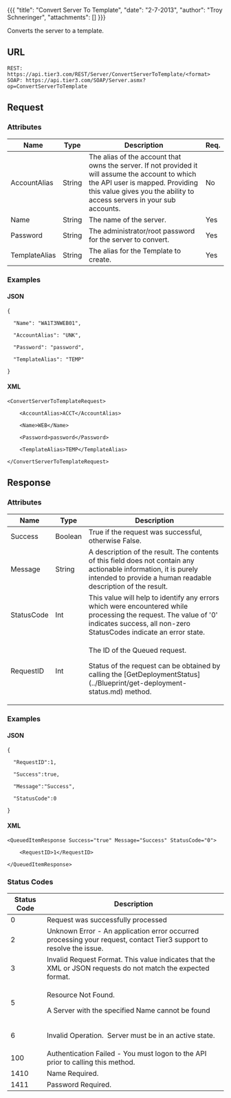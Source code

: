 {{{
  "title": "Convert Server To Template",
  "date": "2-7-2013",
  "author": "Troy Schneringer",
  "attachments": []
}}}

Converts the server to a template.

## URL

    REST: https://api.tier3.com/REST/Server/ConvertServerToTemplate/<format>
    SOAP: https://api.tier3.com/SOAP/Server.asmx?op=ConvertServerToTemplate 

## Request

### Attributes

<table>
    <thead>
    <tr>
      <th>Name</th>
      <th>Type</th>
      <th>Description</th>
      <th>Req.</th>
    </tr>
  </thead>
  <tbody>
    <tr>
      <td>AccountAlias</td>
      <td>String</td>
      <td>The alias of the account that owns the server. If not provided it will assume the account to which the API user is mapped. Providing this value gives you the ability to access servers in your sub accounts.</td>
      <td>No</td>
    </tr>
    <tr>
      <td>Name</td>
      <td>String</td>
      <td>The name of the server. &nbsp;</td>
      <td>Yes</td>
    </tr>
    <tr>
      <td>Password</td>
      <td>String</td>
      <td>The administrator/root password for the server to convert.</td>
      <td>Yes</td>
    </tr>
    <tr>
      <td>TemplateAlias</td>
      <td>String</td>
      <td>The alias for the Template to create.</td>
      <td>Yes</td>
    </tr>
  </tbody>
</table>

### Examples

#### JSON

    {

      "Name": "WA1T3NWEB01",

      "AccountAlias": "UNK",

      "Password": "password",

      "TemplateAlias": "TEMP"

    }

#### XML

    <ConvertServerToTemplateRequest>

        <AccountAlias>ACCT</AccountAlias>

        <Name>WEB</Name>

        <Password>password</Password>

        <TemplateAlias>TEMP</TemplateAlias>

    </ConvertServerToTemplateRequest>

## Response

### Attributes

<table>
  <thead>
  <tr>
    <th>Name</th>
    <th>Type</th>
    <th>Description</th>
  </tr>
</thead>
<tbody>
    <tr>
      <td>Success</td>
      <td>Boolean</td>
      <td>True if the request was successful, otherwise False.</td>
    </tr>
    <tr>
      <td>Message</td>
      <td>String</td>
      <td>A description of the result. The contents of this field does not contain any actionable information, it is purely intended to provide a human readable description of the result.</td>
    </tr>
    <tr>
      <td>StatusCode</td>
      <td>Int</td>
      <td>This value will help to identify any errors which were encountered while processing the request. The value of '0' indicates success, all non-zero StatusCodes indicate an error state.</td>
    </tr>
    <tr>
      <td>RequestID</td>
      <td>Int</td>
      <td>
        <p>The ID of the Queued request.</p>
        <p>Status of the request can be obtained by calling the&nbsp;[GetDeploymentStatus](../Blueprint/get-deployment-status.md)&nbsp;method.</p>
      </td>
    </tr>
  </tbody>
</table>

### Examples

#### JSON

    {

      "RequestID":1,

      "Success":true,

      "Message":"Success",

      "StatusCode":0

    }

#### XML

    <QueuedItemResponse Success="true" Message="Success" StatusCode="0">

        <RequestID>1</RequestID>

    </QueuedItemResponse>

### Status Codes
<table>
    <thead>
  <tr>
    <th>Status Code</th>
    <th>Description</th>
  </tr>
  </thead>
  <tbody>
    <tr>
      <td>0</td>
      <td>Request was successfully processed</td>
    </tr>
    <tr>
      <td>2</td>
      <td>Unknown Error - An application error occurred processing your request, contact Tier3 support to resolve the issue.</td>
    </tr>
    <tr>
      <td>3</td>
      <td>Invalid Request Format. This value indicates that the XML or JSON requests do not match the expected format.</td>
    </tr>
    <tr>
      <td>5</td>
      <td>
        <p>Resource Not Found. &nbsp;</p>
        <p>A Server with the specified Name cannot be found&nbsp;</p>
      </td>
    </tr>
    <tr>
      <td>6</td>
      <td>
        <p>Invalid Operation. &nbsp;Server must be in an active state.</p>
      </td>
    </tr>
    <tr>
      <td>100</td>
      <td>Authentication Failed - You must logon to the API prior to calling this method.</td>
    </tr>
    <tr>
      <td>1410</td>
      <td>Name Required.</td>
    </tr>
    <tr>
      <td>1411</td>
      <td>Password Required.</td>
    </tr>
  </tbody>
</table>